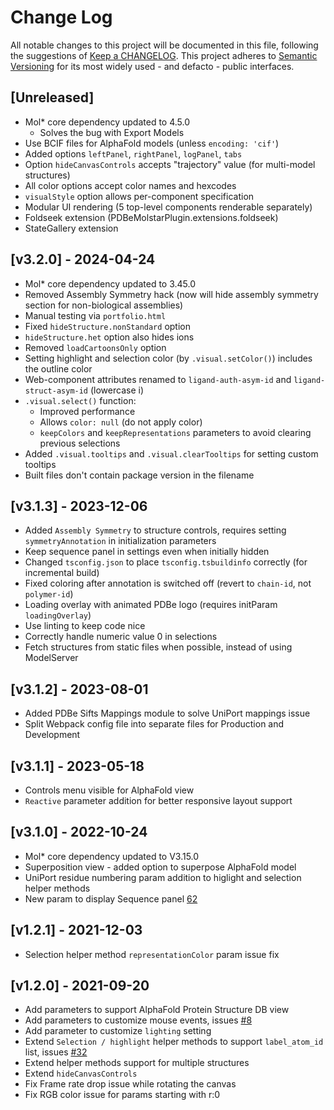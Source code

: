 # Change Log
All notable changes to this project will be documented in this file, following the suggestions of [Keep a CHANGELOG](http://keepachangelog.com/). This project adheres to [Semantic Versioning](http://semver.org/) for its most widely used - and defacto - public interfaces.

## [Unreleased]

- Mol* core dependency updated to 4.5.0
  - Solves the bug with Export Models
- Use BCIF files for AlphaFold models (unless `encoding: 'cif'`)
- Added options `leftPanel`, `rightPanel`, `logPanel`, `tabs`
- Option `hideCanvasControls` accepts "trajectory" value (for multi-model structures)
- All color options accept color names and hexcodes
- `visualStyle` option allows per-component specification
- Modular UI rendering (5 top-level components renderable separately)
- Foldseek extension (PDBeMolstarPlugin.extensions.foldseek)
- StateGallery extension

## [v3.2.0] - 2024-04-24
- Mol* core dependency updated to 3.45.0
- Removed Assembly Symmetry hack (now will hide assembly symmetry section for non-biological assemblies)
- Manual testing via `portfolio.html`
- Fixed `hideStructure.nonStandard` option
- `hideStructure.het` option also hides ions
- Removed `loadCartoonsOnly` option
- Setting highlight and selection color (by `.visual.setColor()`) includes the outline color
- Web-component attributes renamed to `ligand-auth-asym-id` and `ligand-struct-asym-id` (lowercase i)
- `.visual.select()` function:
  - Improved performance
  - Allows `color: null` (do not apply color)
  - `keepColors` and `keepRepresentations` parameters to avoid clearing previous selections
- Added `.visual.tooltips` and `.visual.clearTooltips` for setting custom tooltips
- Built files don't contain package version in the filename

## [v3.1.3] - 2023-12-06
- Added ``Assembly Symmetry`` to structure controls, requires setting ``symmetryAnnotation`` in initialization parameters
- Keep sequence panel in settings even when initially hidden
- Changed `tsconfig.json` to place `tsconfig.tsbuildinfo` correctly (for incremental build)
- Fixed coloring after annotation is switched off (revert to `chain-id`, not `polymer-id`)
- Loading overlay with animated PDBe logo (requires initParam `loadingOverlay`)
- Use linting to keep code nice
- Correctly handle numeric value 0 in selections
- Fetch structures from static files when possible, instead of using ModelServer

## [v3.1.2] - 2023-08-01
- Added PDBe Sifts Mappings module to solve UniPort mappings issue
- Split Webpack config file into separate files for Production and Development

## [v3.1.1] - 2023-05-18
- Controls menu visible for AlphaFold view
- ``Reactive`` parameter addition for better responsive layout support

## [v3.1.0] - 2022-10-24
- Mol* core dependency updated to V3.15.0
- Superposition view - added option to superpose AlphaFold model
- UniPort residue numbering param addition to higlight and selection helper methods
- New param to display Sequence panel [62](https://github.com/molstar/pdbe-molstar/issues/62)

## [v1.2.1] - 2021-12-03
- Selection helper method ``representationColor`` param issue fix

## [v1.2.0] - 2021-09-20
- Add parameters to support AlphaFold Protein Structure DB view
- Add parameters to customize mouse events, issues [#8](https://github.com/PDBeurope/pdbe-molstar/issues/8) 
- Add parameter to customize ``lighting`` setting
- Extend ``Selection / highlight`` helper methods to support ``label_atom_id`` list, issues [#32](https://github.com/PDBeurope/pdbe-molstar/issues/32)
- Extend helper methods support for multiple structures
- Extend ``hideCanvasControls``
- Fix Frame rate drop issue while rotating the canvas
- Fix RGB color issue for params starting with r:0